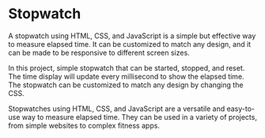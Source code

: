 # Stopwatch
A stopwatch using HTML, CSS, and JavaScript is a simple but effective way to measure elapsed time. It can be customized to match any design, and it can be made to be responsive to different screen sizes.

In this project, simple stopwatch that can be started, stopped, and reset. The time display will update every millisecond to show the elapsed time. The stopwatch can be customized to match any design by changing the CSS.

Stopwatches using HTML, CSS, and JavaScript are a versatile and easy-to-use way to measure elapsed time. They can be used in a variety of projects, from simple websites to complex fitness apps.
